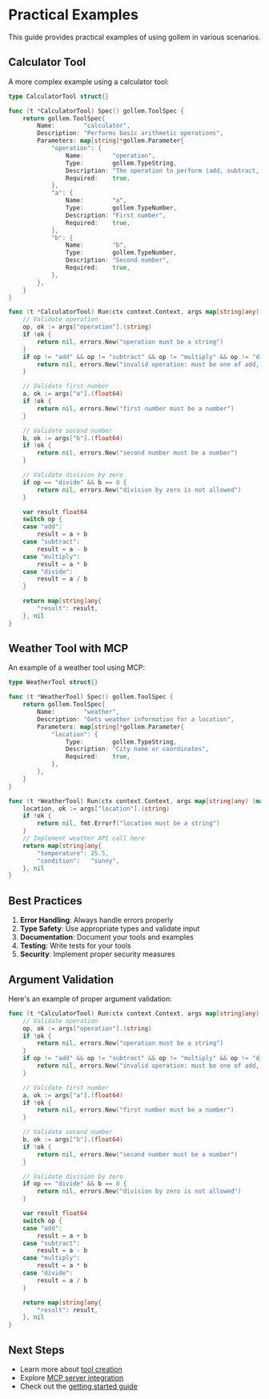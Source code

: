 # Practical Examples

This guide provides practical examples of using gollem in various scenarios.

## Calculator Tool

A more complex example using a calculator tool:

```go
type CalculatorTool struct{}

func (t *CalculatorTool) Spec() gollem.ToolSpec {
    return gollem.ToolSpec{
        Name:        "calculator",
        Description: "Performs basic arithmetic operations",
        Parameters: map[string]*gollem.Parameter{
            "operation": {
                Name:        "operation",
                Type:        gollem.TypeString,
                Description: "The operation to perform (add, subtract, multiply, divide)",
                Required:    true,
            },
            "a": {
                Name:        "a",
                Type:        gollem.TypeNumber,
                Description: "First number",
                Required:    true,
            },
            "b": {
                Name:        "b",
                Type:        gollem.TypeNumber,
                Description: "Second number",
                Required:    true,
            },
        },
    }
}

func (t *CalculatorTool) Run(ctx context.Context, args map[string]any) (map[string]any, error) {
    // Validate operation
    op, ok := args["operation"].(string)
    if !ok {
        return nil, errors.New("operation must be a string")
    }
    if op != "add" && op != "subtract" && op != "multiply" && op != "divide" {
        return nil, errors.New("invalid operation: must be one of add, subtract, multiply, divide")
    }

    // Validate first number
    a, ok := args["a"].(float64)
    if !ok {
        return nil, errors.New("first number must be a number")
    }

    // Validate second number
    b, ok := args["b"].(float64)
    if !ok {
        return nil, errors.New("second number must be a number")
    }

    // Validate division by zero
    if op == "divide" && b == 0 {
        return nil, errors.New("division by zero is not allowed")
    }

    var result float64
    switch op {
    case "add":
        result = a + b
    case "subtract":
        result = a - b
    case "multiply":
        result = a * b
    case "divide":
        result = a / b
    }

    return map[string]any{
        "result": result,
    }, nil
}
```

## Weather Tool with MCP

An example of a weather tool using MCP:

```go
type WeatherTool struct{}

func (t *WeatherTool) Spec() gollem.ToolSpec {
    return gollem.ToolSpec{
        Name:        "weather",
        Description: "Gets weather information for a location",
        Parameters: map[string]*gollem.Parameter{
            "location": {
                Type:        gollem.TypeString,
                Description: "City name or coordinates",
                Required:    true,
            },
        },
    }
}

func (t *WeatherTool) Run(ctx context.Context, args map[string]any) (map[string]any, error) {
    location, ok := args["location"].(string)
    if !ok {
        return nil, fmt.Errorf("location must be a string")
    }
    // Implement weather API call here
    return map[string]any{
        "temperature": 25.5,
        "condition":   "sunny",
    }, nil
}
```

## Best Practices

1. **Error Handling**: Always handle errors properly
2. **Type Safety**: Use appropriate types and validate input
3. **Documentation**: Document your tools and examples
4. **Testing**: Write tests for your tools
5. **Security**: Implement proper security measures

## Argument Validation

Here's an example of proper argument validation:

```go
func (t *CalculatorTool) Run(ctx context.Context, args map[string]any) (map[string]any, error) {
    // Validate operation
    op, ok := args["operation"].(string)
    if !ok {
        return nil, errors.New("operation must be a string")
    }
    if op != "add" && op != "subtract" && op != "multiply" && op != "divide" {
        return nil, errors.New("invalid operation: must be one of add, subtract, multiply, divide")
    }

    // Validate first number
    a, ok := args["a"].(float64)
    if !ok {
        return nil, errors.New("first number must be a number")
    }

    // Validate second number
    b, ok := args["b"].(float64)
    if !ok {
        return nil, errors.New("second number must be a number")
    }

    // Validate division by zero
    if op == "divide" && b == 0 {
        return nil, errors.New("division by zero is not allowed")
    }

    var result float64
    switch op {
    case "add":
        result = a + b
    case "subtract":
        result = a - b
    case "multiply":
        result = a * b
    case "divide":
        result = a / b
    }

    return map[string]any{
        "result": result,
    }, nil
}
```

## Next Steps

- Learn more about [tool creation](tools.md)
- Explore [MCP server integration](mcp.md)
- Check out the [getting started guide](getting-started.md)
